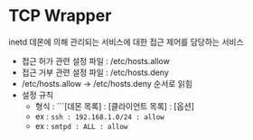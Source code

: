 # TCP Wrapper
inetd 데몬에 의해 관리되는 서비스에 대한 접근 제어를 담당하는 서비스

- 접근 허가 관련 설정 파일 : /etc/hosts.allow
- 접근 거부 관련 설정 파일 : /etc/hosts.deny
- /etc/hosts.allow -> /etc/hosts.deny 순서로 읽힘
- 설정 규칙
  - 형식 : ```[데몬 목록] : [클라이언트 목록] : [옵션]
  - ex : ```ssh : 192.168.1.0/24 : allow```
  - ex : ```smtpd : ALL : allow```
